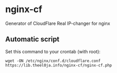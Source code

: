 # nginx-cf
Generator of CloudFlare Real IP-changer for nginx

## Automatic script

Set this command to your crontab (with root):
```
wget -ON /etc/nginx/conf.d/cloudflare.conf https://lib.theel0ja.info/nginx-cf/nginx-cf.php
```

